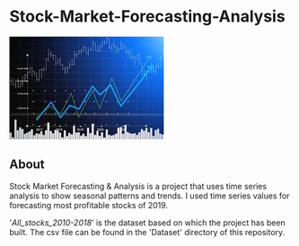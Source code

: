# Stock-Market-Forecasting-Analysis
![Project banner](https://github.com/Sid-075/Stock-Market-Forecasting-Analysis/blob/main/images/banner.jpg)
## About
Stock Market Forecasting & Analysis is a project that uses time series analysis to show seasonal patterns and trends. I used time series values for forecasting most profitable stocks of 2019.

'*All_stocks_2010-2018*' is the dataset based on which the project has been built. The csv file can be found in the 'Dataset' directory of this repository.

